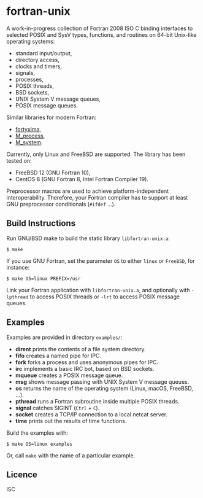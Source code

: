 # fortran-unix
A work-in-progress collection of Fortran 2008 ISO C binding interfaces to
selected POSIX and SysV types, functions, and routines on 64-bit Unix-like
operating systems:

* standard input/output,
* directory access,
* clocks and timers,
* signals,
* processes,
* POSIX threads,
* BSD sockets,
* UNIX System V message queues,
* POSIX message queues.

Similar libraries for modern Fortran:

* [fortyxima](https://bitbucket.org/aradi/fortyxima/),
* [M_process](https://github.com/urbanjost/M_process),
* [M_system](https://github.com/urbanjost/M_system).

Currently, only Linux and FreeBSD are supported. The library has been tested
on:

* FreeBSD 12 (GNU Fortran 10),
* CentOS 8 (GNU Fortran 8, Intel Fortran Compiler 19).

Preprocessor macros are used to achieve platform-independent interoperability.
Therefore, your Fortran compiler has to support at least GNU preprocessor
conditionals (`#ifdef` …).

## Build Instructions
Run GNU/BSD make to build the static library `libfortran-unix.a`:

```
$ make
```

If you use GNU Fortran, set the parameter `OS` to either `linux` or `FreeBSD`,
for instance:

```
$ make OS=linux PREFIX=/usr
```

Link your Fortran application with `libfortran-unix.a`, and optionally with
`-lpthread` to access POSIX threads or `-lrt` to access POSIX message queues.

## Examples
Examples are provided in directory `examples/`:

* **dirent** prints the contents of a file system directory.
* **fifo** creates a named pipe for IPC.
* **fork** forks a process and uses anonymous pipes for IPC.
* **irc** implements a basic IRC bot, based on BSD sockets.
* **mqueue** creates a POSIX message queue.
* **msg** shows message passing with UNIX System V message queues.
* **os** returns the name of the operating system (Linux, macOS, FreeBSD, ...).
* **pthread** runs a Fortran subroutine inside multiple POSIX threads.
* **signal** catches SIGINT (`Ctrl` + `C`).
* **socket** creates a TCP/IP connection to a local netcat server.
* **time** prints out the results of time functions.

Build the examples with:

```
$ make OS=linux examples
```

Or, call `make` with the name of a particular example.

## Licence
ISC

